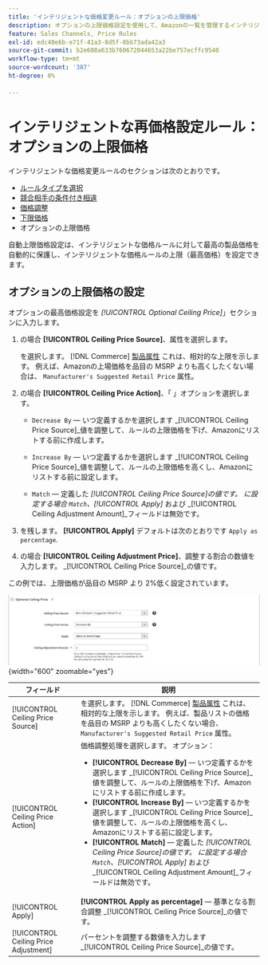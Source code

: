 ```yaml
---
title: 'インテリジェントな価格変更ルール：オプションの上限価格'
description: オプションの上限価格設定を使用して、Amazonの一覧を管理するインテリジェントな価格ルールから最も高い製品価格を保護します。
feature: Sales Channels, Price Rules
exl-id: edc40e6b-e71f-41a3-8d5f-8bb73ada42a3
source-git-commit: b2e608a633b760672044653a22be757ecffc9540
workflow-type: tm+mt
source-wordcount: '387'
ht-degree: 0%

---
```


# インテリジェントな再価格設定ルール：オプションの上限価格

インテリジェントな価格変更ルールのセクションは次のとおりです。

- [ルールタイプを選択](./intelligent-repricing-rules.md)
- [競合相手の条件付き相違](./competitor-conditional-variances.md)
- [価格調整](./price-adjustment.md)
- [下限価格](./floor-price.md)
- オプションの上限価格

自動上限価格設定は、インテリジェントな価格ルールに対して最高の製品価格を自動的に保護し、インテリジェントな価格ルールの上限（最高価格）を設定できます。

## オプションの上限価格の設定

オプションの最高価格設定を _[!UICONTROL Optional Ceiling Price]_」セクションに入力します。

1. の場合 **[!UICONTROL Ceiling Price Source]**、属性を選択します。

   を選択します。 [!DNL Commerce] [製品属性](https://experienceleague.adobe.com/docs/commerce-admin/catalog/product-attributes/product-attributes.html) これは、相対的な上限を示します。 例えば、Amazonの上場価格を品目の MSRP よりも高くしたくない場合は、 `Manufacturer's Suggested Retail Price` 属性。

1. の場合 **[!UICONTROL Ceiling Price Action]**、「 」オプションを選択します。

   - `Decrease By`  — いつ定義するかを選択します _[!UICONTROL Ceiling Price Source]_値を調整して、ルールの上限価格を下げ、Amazonにリストする前に作成します。

   - `Increase By`  — いつ定義するかを選択します _[!UICONTROL Ceiling Price Source]_値を調整して、ルールの上限価格を高くし、Amazonにリストする前に設定します。

   - `Match`  — 定義した _[!UICONTROL Ceiling Price Source]_の値です。 に設定する場合 `Match`、_[!UICONTROL Apply]_ および _[!UICONTROL Ceiling Adjustment Amount]_フィールドは無効です。

1. を残します。 **[!UICONTROL Apply]** デフォルトは次のとおりです `Apply as percentage`.

1. の場合 **[!UICONTROL Ceiling Adjustment Price]**、調整する割合の数値を入力します。 _[!UICONTROL Ceiling Price Source]_の値です。

この例では、上限価格が品目の MSRP より 2%低く設定されています。

![インテリジェントな価格変更ルール — オプションの上限価格](assets/ob-intelligent-price-rule-ceiling.png){width="600" zoomable="yes"}

| フィールド | 説明 |
|---------------------------------------|-----------------------------------------------------------------------------------------------------------------------------------------------------------------------------------------------------------------------------------------------------------------------------------------------------------------------------------------------------------------------------------------------------------------------------------------------------------------------------------------------------------------------------------------------------------------------------------------------------------------------------------------------------------------------------------------------------------------------------------------------------------|
| [!UICONTROL Ceiling Price Source] | を選択します。 [!DNL Commerce] [製品属性](https://experienceleague.adobe.com/docs/commerce-admin/catalog/product-attributes/product-attributes.html) これは、相対的な上限を示します。 例えば、製品リストの価格を品目の MSRP よりも高くしたくない場合、 `Manufacturer's Suggested Retail Price` 属性。 |
| [!UICONTROL Ceiling Price Action] | 価格調整処理を選択します。 オプション：<ul><li>**[!UICONTROL Decrease By]**  — いつ定義するかを選択します _[!UICONTROL Ceiling Price Source]_値を調整して、ルールの上限価格を下げ、Amazonにリストする前に作成します。</li><li>**[!UICONTROL Increase By]**  — いつ定義するかを選択します _[!UICONTROL Ceiling Price Source]_値を調整して、ルールの上限価格を高くし、Amazonにリストする前に設定します。</li><li>**[!UICONTROL Match]**  — 定義した _[!UICONTROL Ceiling Price Source]_の値です。 に設定する場合 `Match`、_[!UICONTROL Apply]_ および _[!UICONTROL Ceiling Adjustment Amount]_フィールドは無効です。</li></ul> |
| [!UICONTROL Apply] | **[!UICONTROL Apply as percentage]**  — 基準となる割合調整 _[!UICONTROL Ceiling Price Source]_の値です。 |
| [!UICONTROL Ceiling Price Adjustment] | パーセントを調整する数値を入力します _[!UICONTROL Ceiling Price Source]_の値です。 |
